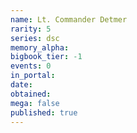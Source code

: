 ```yaml
---
name: Lt. Commander Detmer
rarity: 5
series: dsc
memory_alpha:
bigbook_tier: -1
events: 0
in_portal:
date:
obtained:
mega: false
published: true
---
```




